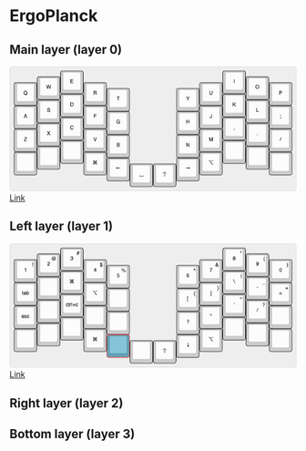 # ErgoPlanck

## Main layer (layer 0)

![layer 0](https://github.com/borglind/zmk-config/blob/master/assets/ergoplanck-layer-0.png?raw=true)
[Link](http://www.keyboard-layout-editor.com/#/gists/80d1a042b59747ec308f8c0f8605e32b)

## Left layer (layer 1)

![layer 0](https://github.com/borglind/zmk-config/blob/master/assets/ergoplanck-layer-1.png?raw=true)
[Link](http://www.keyboard-layout-editor.com/#/gists/1a4b6b589ea6c9f38b6bdd308e92955b)

## Right layer (layer 2)

## Bottom layer (layer 3)
